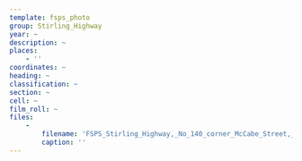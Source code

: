 ```yaml
---
template: fsps_photo
group: Stirling_Highway
year: ~
description: ~
places:
    - ''
coordinates: ~
heading: ~
classification: ~
section: ~
cell: ~
film_roll: ~
files:
    -
        filename: 'FSPS_Stirling_Highway,_No_140_corner_McCabe_Street,_1-1-A.png'
        caption: ''
---
```

